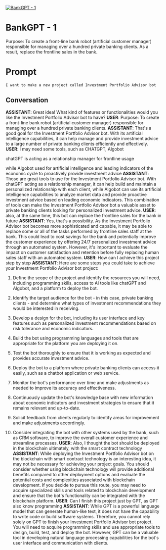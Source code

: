 
[![BankGPT - 1](https://flow-prompt-covers.s3.us-west-1.amazonaws.com/icon/abstract/abs_6.png)]()
# BankGPT - 1 
Purpose: To create a front-line bank robot (artificial customer manager) responsible for managing over a hundred private banking clients. As a result, replace the frontline sales in the bank.



# Prompt

```
I want to make a new project called Investment Portfolio Advisor bot
```

## Conversation

**ASSISTANT**: Great idea! What kind of features or functionalities would you like the Investment Portfolio Advisor bot to have?
**USER**: Purpose: To create a front-line bank robot (artificial customer manager) responsible for managing over a hundred private banking clients.
**ASSISTANT**: That's a good goal for the Investment Portfolio Advisor bot. With its artificial intelligence capabilities, it can help manage and provide investment advice to a large number of private banking clients efficiently and effectively.
**USER**: I may need some tools, such as CHATGPT, Algobot

chatGPT is acting as a relationship manager for frontline usage

while Algobot used for artificial intelligence and leading indicators of the economic cycle to proactively provide investment advice
**ASSISTANT**: Those are great tools to use for the Investment Portfolio Advisor bot. With chatGPT acting as a relationship manager, it can help build and maintain a personalized relationship with each client, while Algobot can use its artificial intelligence capabilities to analyze market data and provide proactive investment advice based on leading economic indicators. This combination of tools can make the Investment Portfolio Advisor bot a valuable asset to private banking clients looking for personalized investment advice.
**USER**: also, at the same time, this bot can replace the frontline sales for the bank in future
**ASSISTANT**: Yes, that's a possibility. As the Investment Portfolio Advisor bot becomes more sophisticated and capable, it may be able to replace some or all of the tasks performed by frontline sales staff at the bank. This could lead to cost savings for the bank and potentially improve the customer experience by offering 24/7 personalized investment advice through an automated system. However, it's important to evaluate the impact on customer satisfaction and retention before fully replacing human sales staff with an automated system.
**USER**: How can I achieve this project step by step
**ASSISTANT**: Here are some steps you could take to achieve your Investment Portfolio Advisor bot project:



1. Define the scope of the project and identify the resources you will need, including programming skills, access to AI tools like chatGPT and Algobot, and a platform to deploy the bot.



2. Identify the target audience for the bot - in this case, private banking clients - and determine what types of investment recommendations they would be interested in receiving.



3. Develop a design for the bot, including its user interface and key features such as personalized investment recommendations based on risk tolerance and economic indicators.



4. Build the bot using programming languages and tools that are appropriate for the platform you are deploying it on.



5. Test the bot thoroughly to ensure that it is working as expected and provides accurate investment advice.



6. Deploy the bot to a platform where private banking clients can access it easily, such as a chatbot application or web service.



7. Monitor the bot's performance over time and make adjustments as needed to improve its accuracy and effectiveness.



8. Continuously update the bot's knowledge base with new information about economic indicators and investment strategies to ensure that it remains relevant and up-to-date.



9. Solicit feedback from clients regularly to identify areas for improvement and make adjustments accordingly.



10. Consider integrating the bot with other systems used by the bank, such as CRM software, to improve the overall customer experience and streamline processes.
**USER**: Also, I thought the bot should be deployed in the blockchain ultimately, with the smart contract technology
**ASSISTANT**: While deploying the Investment Portfolio Advisor bot on the blockchain with smart contract technology is an interesting idea, it may not be necessary for achieving your project goals. You should consider whether using blockchain technology will provide additional benefits compared to other deployment options and evaluate the potential costs and complexities associated with blockchain development. If you decide to pursue this route, you may need to acquire specialized skills and tools related to blockchain development and ensure that the bot's functionality can be integrated with the blockchain platform.
**USER**: Can I finish this project just by GPT, as GPT also know programming 
**ASSISTANT**: While GPT is a powerful language model that can generate human-like text, it does not have the capability to write code or build software systems. Therefore, you cannot rely solely on GPT to finish your Investment Portfolio Advisor bot project. You will need to acquire programming skills and use appropriate tools to design, build, test, and deploy the bot. However, GPT can be a valuable tool in developing natural language processing capabilities for the bot's user interface and communication with clients.


